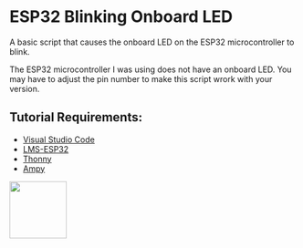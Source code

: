 # ESP32 Blinking Onboard LED

A basic script that causes the onboard LED on the ESP32 microcontroller to blink. 

The ESP32 microcontroller I was using does not have an onboard LED. You may have to adjust the pin number to make this script wrork with your version.

## Tutorial Requirements:

* [Visual Studio Code](https://code.visualstudio.com/)
* [LMS-ESP32](https://antonsmindstorms.com/product/wifi-python-esp32-board-for-mindstorms/)
* [Thonny](https://thonny.org/)
* [Ampy](https://pypi.org/project/adafruit-ampy/)

<a href="https://codeadam.ca">
<img src="https://codeadam.ca/images/code-block.png" width="100">
</a>
